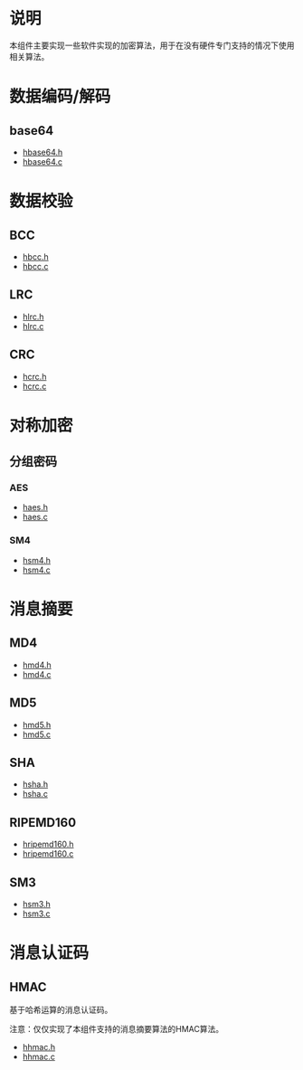 # 说明

本组件主要实现一些软件实现的加密算法，用于在没有硬件专门支持的情况下使用相关算法。

# 数据编码/解码

## base64

- [hbase64.h](hbase64.h)
- [hbase64.c](hbase64.c)

# 数据校验

## BCC

- [hbcc.h](hbcc.h)
- [hbcc.c](hbcc.c)

## LRC

- [hlrc.h](hlrc.h)
- [hlrc.c](hlrc.c)

## CRC

- [hcrc.h](hcrc.h)
- [hcrc.c](hcrc.c)

# 对称加密

## 分组密码

### AES

- [haes.h](haes.h)
- [haes.c](haes.c)

### SM4

- [hsm4.h](hsm4.h)
- [hsm4.c](hsm4.c)

# 消息摘要

## MD4

- [hmd4.h](hmd4.h)
- [hmd4.c](hmd4.c)

## MD5

- [hmd5.h](hmd5.h)
- [hmd5.c](hmd5.c)

## SHA

- [hsha.h](hsha.h)
- [hsha.c](hsha.c)

## RIPEMD160

- [hripemd160.h](hripemd160.h)
- [hripemd160.c](hripemd160.c)

## SM3

- [hsm3.h](hsm3.h)
- [hsm3.c](hsm3.c)

# 消息认证码

## HMAC

基于哈希运算的消息认证码。

注意：仅仅实现了本组件支持的消息摘要算法的HMAC算法。

- [hhmac.h](hhmac.h)
- [hhmac.c](hhmac.c)

